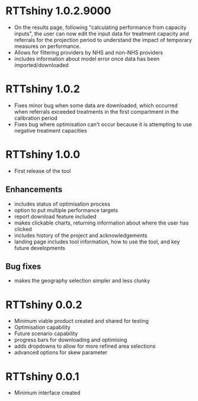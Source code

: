 
# RTTshiny 1.0.2.9000

* On the results page, following "calculating performance from capacity inputs", the user can now edit the input data for treatment capacity and referrals for the projection period to understand the impact of temporary measures on performance.
* Allows for filtering providers by NHS and non-NHS providers
* includes information about model error once data has been imported/downloaded

# RTTshiny 1.0.2

* Fixes minor bug when some data are downloaded, which occurred when referrals exceeded treatments in the first compartment in the calibration period
* Fixes bug where optimisation can't occur because it is attempting to use negative treatment capacities

# RTTshiny 1.0.0

* First release of the tool

## Enhancements

* includes status of optimisation process
* option to put multiple performance targets
* report download feature included
* makes clickable charts, returning information about where the user has clicked
* includes history of the project and acknowledgements
* landing page includes tool information, how to use the tool, and key future developments


## Bug fixes

* makes the geography selection simpler and less clunky

# RTTshiny 0.0.2

* Minimum viable product created and shared for testing
* Optimisation capability
* Future scenario capability
* progress bars for downloading and optimising
* adds dropdowns to allow for more refined area selections
* advanced options for skew parameter

# RTTshiny 0.0.1

* Minimum interface created
